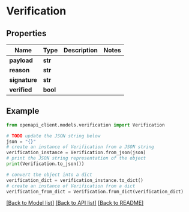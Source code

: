 # Verification


## Properties

Name | Type | Description | Notes
------------ | ------------- | ------------- | -------------
**payload** | **str** |  | 
**reason** | **str** |  | 
**signature** | **str** |  | 
**verified** | **bool** |  | 

## Example

```python
from openapi_client.models.verification import Verification

# TODO update the JSON string below
json = "{}"
# create an instance of Verification from a JSON string
verification_instance = Verification.from_json(json)
# print the JSON string representation of the object
print(Verification.to_json())

# convert the object into a dict
verification_dict = verification_instance.to_dict()
# create an instance of Verification from a dict
verification_from_dict = Verification.from_dict(verification_dict)
```
[[Back to Model list]](../README.md#documentation-for-models) [[Back to API list]](../README.md#documentation-for-api-endpoints) [[Back to README]](../README.md)


